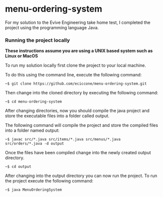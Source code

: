 # menu-ordering-system

For my solution to the Evive Engineering take home test, I completed the project using the programming language Java. 

### Running the project locally

**These instructions assume you are using a UNIX based system such as Linux or MacOS**

To run my solution locally first clone the project to your local machine.

To do this using the command line, execute the following command:

```
~$ git clone https://github.com/eciccone/menu-ordering-system.git
```

Then change into the cloned directory by executing the following command:

```
~$ cd menu-ordering-system
```

After changing directories, now you should compile the java project and store the executable files into a folder called output.

The following command will compile the project and store the compiled files into a folder named output:

```
~$ javac src/*.java src/items/*.java src/menus/*.java src/orders/*.java -d output
```

Once the files have been compiled change into the newly created output directory.

```
~$ cd output
```

After changing into the output directory you can now run the project. To run the project execute the following command:

```
~$ java MenuOrderingSystem
```
